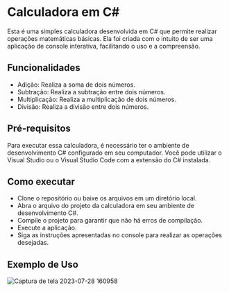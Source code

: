 # Calculadora em C#
Esta é uma simples calculadora desenvolvida em C# que permite realizar operações matemáticas básicas. Ela foi criada com o intuito de ser uma aplicação de console interativa, facilitando o uso e a compreensão.

## Funcionalidades
- Adição: Realiza a soma de dois números.
- Subtração: Realiza a subtração entre dois números.
- Multiplicação: Realiza a multiplicação de dois números.
- Divisão: Realiza a divisão entre dois números.

## Pré-requisitos
Para executar essa calculadora, é necessário ter o ambiente de desenvolvimento C# configurado em seu computador. Você pode utilizar o Visual Studio ou o Visual Studio Code com a extensão do C# instalada.

## Como executar
- Clone o repositório ou baixe os arquivos em um diretório local.
- Abra o arquivo do projeto da calculadora em seu ambiente de desenvolvimento C#.
- Compile o projeto para garantir que não há erros de compilação.
- Execute a aplicação.
- Siga as instruções apresentadas no console para realizar as operações desejadas.

## Exemplo de Uso
![Captura de tela 2023-07-28 160958](https://github.com/eduardoaalmeidaa/Calculadora/assets/89856553/c53c2e01-3e45-4bc7-a6aa-7fc67645e480)
